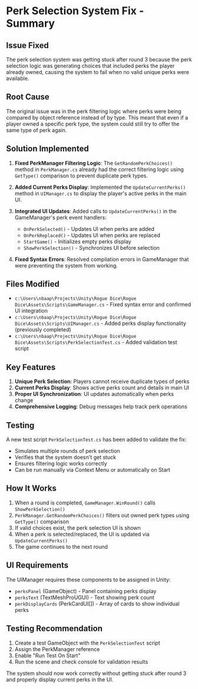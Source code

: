 # Perk Selection System Fix - Summary

## Issue Fixed
The perk selection system was getting stuck after round 3 because the perk selection logic was generating choices that included perks the player already owned, causing the system to fail when no valid unique perks were available.

## Root Cause
The original issue was in the perk filtering logic where perks were being compared by object reference instead of by type. This meant that even if a player owned a specific perk type, the system could still try to offer the same type of perk again.

## Solution Implemented
1. **Fixed PerkManager Filtering Logic**: The `GetRandomPerkChoices()` method in `PerkManager.cs` already had the correct filtering logic using `GetType()` comparison to prevent duplicate perk types.

2. **Added Current Perks Display**: Implemented the `UpdateCurrentPerks()` method in `UIManager.cs` to display the player's active perks in the main UI.

3. **Integrated UI Updates**: Added calls to `UpdateCurrentPerks()` in the GameManager's perk event handlers:
   - `OnPerkSelected()` - Updates UI when perks are added
   - `OnPerkReplaced()` - Updates UI when perks are replaced  
   - `StartGame()` - Initializes empty perks display
   - `ShowPerkSelection()` - Synchronizes UI before selection

4. **Fixed Syntax Errors**: Resolved compilation errors in GameManager that were preventing the system from working.

## Files Modified
- `c:\Users\nbaap\Projects\Unity\Rogue Dice\Rogue Dice\Assets\Scripts\GameManager.cs` - Fixed syntax error and confirmed UI integration
- `c:\Users\nbaap\Projects\Unity\Rogue Dice\Rogue Dice\Assets\Scripts\UIManager.cs` - Added perks display functionality (previously completed)
- `c:\Users\nbaap\Projects\Unity\Rogue Dice\Rogue Dice\Assets\Scripts\PerkSelectionTest.cs` - Added validation test script

## Key Features
1. **Unique Perk Selection**: Players cannot receive duplicate types of perks
2. **Current Perks Display**: Shows active perks count and details in main UI
3. **Proper UI Synchronization**: UI updates automatically when perks change
4. **Comprehensive Logging**: Debug messages help track perk operations

## Testing
A new test script `PerkSelectionTest.cs` has been added to validate the fix:
- Simulates multiple rounds of perk selection
- Verifies that the system doesn't get stuck
- Ensures filtering logic works correctly
- Can be run manually via Context Menu or automatically on Start

## How It Works
1. When a round is completed, `GameManager.WinRound()` calls `ShowPerkSelection()`
2. `PerkManager.GetRandomPerkChoices()` filters out owned perk types using `GetType()` comparison
3. If valid choices exist, the perk selection UI is shown
4. When a perk is selected/replaced, the UI is updated via `UpdateCurrentPerks()`
5. The game continues to the next round

## UI Requirements
The UIManager requires these components to be assigned in Unity:
- `perksPanel` (GameObject) - Panel containing perks display
- `perksText` (TextMeshProUGUI) - Text showing perk count
- `perkDisplayCards` (PerkCardUI[]) - Array of cards to show individual perks

## Testing Recommendation
1. Create a test GameObject with the `PerkSelectionTest` script
2. Assign the PerkManager reference
3. Enable "Run Test On Start"
4. Run the scene and check console for validation results

The system should now work correctly without getting stuck after round 3 and properly display current perks in the UI.
